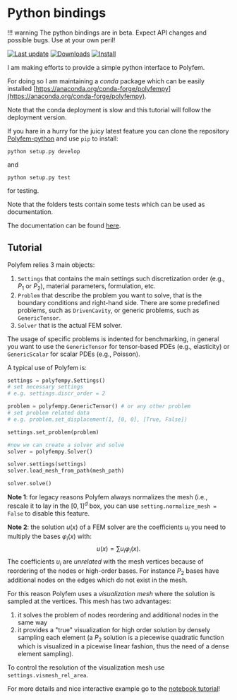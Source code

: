 Python bindings
===============

!!! warning
	The python bindings are in beta. Expect API changes and possible bugs. Use at your own peril!

[![Last update](https://anaconda.org/conda-forge/polyfempy/badges/latest_release_date.svg)](https://anaconda.org/conda-forge/polyfempy)
[![Downloads](https://anaconda.org/conda-forge/polyfempy/badges/downloads.svg)](https://anaconda.org/conda-forge/polyfempy)
[![Install](https://anaconda.org/conda-forge/polyfempy/badges/installer/conda.svg)](https://anaconda.org/conda-forge/polyfempy)


I am making efforts to provide a simple python interface to Polyfem.

For doing so I am maintaining  a *conda* package which can be easily installed [https://anaconda.org/conda-forge/polyfempy](https://anaconda.org/conda-forge/polyfempy).

Note that the conda deployment is slow and this tutorial will follow the deployment version.

If you hare in a hurry for the juicy latest feature you can clone the repository [Polyfem-python](https://github.com/polyfem/polyfem-python) and use `pip` to install:
```
python setup.py develop
```
and
```
python setup.py test
```
for testing.

Note that the folders tests contain some tests which can be used as documentation.

The documentation can be found [here](polyfempy_doc.md).

Tutorial
--------

Polyfem relies 3 main objects:
1. `Settings` that contains the main settings such discretization order (e.g., $P_1$ or $P_2$), material parameters, formulation, etc.
2. `Problem` that describe the problem you want to solve, that is the boundary conditions and right-hand side. There are some predefined problems, such as `DrivenCavity`, or generic problems, such as `GenericTensor`.
3. `Solver` that is the actual FEM solver.

The usage of specific problems is indented for benchmarking, in general you want to use the `GenericTensor` for tensor-based PDEs (e.g., elasticity) or `GenericScalar` for scalar PDEs (e.g., Poisson). 

A typical use of Polyfem is:
```python
settings = polyfempy.Settings()
# set necessary settings
# e.g. settings.discr_order = 2

problem = polyfempy.GenericTensor() # or any other problem
# set problem related data
# e.g. problem.set_displacement(1, [0, 0], [True, False])

settings.set_problem(problem)

#now we can create a solver and solve
solver = polyfempy.Solver()

solver.settings(settings)
solver.load_mesh_from_path(mesh_path)

solver.solve()
```

**Note 1**: for legacy reasons Polyfem always normalizes the mesh (i.e., rescale it to lay in the $[0,1]^d$ box, you can use `setting.normalize_mesh = False` to disable this feature.

**Note 2**: the solution $u(x)$ of a FEM solver are the coefficients $u_i$ you need to multiply the bases $\varphi_i(x)$ with:
$$
u(x)=\sum u_i \varphi_i(x).
$$
The coefficients $u_i$ are *unrelated* with the mesh vertices because of reordering of the nodes or high-order bases. For instance $P_2$ bases have additional nodes on the edges which do not exist in the mesh.


For this reason Polyfem uses a *visualization mesh* where the solution is sampled at the vertices.
This mesh has two advantages:
1. it solves the problem of nodes reordering and additional nodes in the same way
2. it provides a "true" visualization for high order solution by densely sampling each element (a $P_2$ solution is a piecewise quadratic function which is visualized in a picewise linear fashion, thus the need of a dense element sampling).

To control the resolution of the visualization mesh use `settings.vismesh_rel_area`.

For more details and nice interactive example go to the [notebook tutorial](python_examples.md)!
